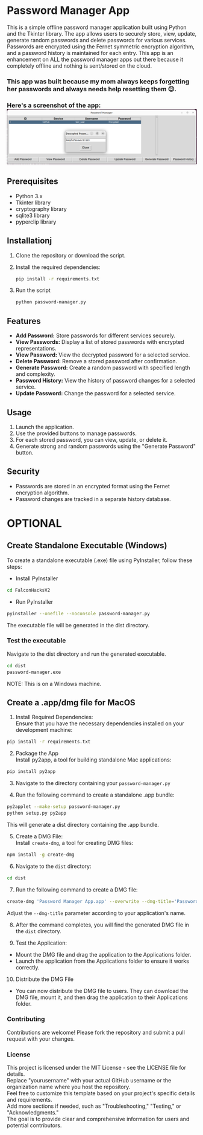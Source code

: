 # Password Manager App

This is a simple offline password manager application built using Python and the Tkinter library. The app allows users to securely store, view, update, generate random passwords and delete passwords for various services. Passwords are encrypted using the Fernet symmetric encryption algorithm, and a password history is maintained for each entry. This app is an enhancement on ALL the password manager apps out there because it completely offline and nothing is sent/stored on the cloud. 
### **This app was built because my mom always keeps forgetting her passwords and always needs help resetting them 😊.**

### Here's a screenshot of the app: <br/>![screenshot](Screenshot.png)

## Prerequisites

- Python 3.x
- Tkinter library
- cryptography library
- sqlite3 library
- pyperclip library

## Installationj

1. Clone the repository or download the script.
2. Install the required dependencies:

   ```bash
   pip install -r requirements.txt
   ```

3. Run the script
    ```bash
    python password-manager.py
    ```
## Features

- **Add Password:** Store passwords for different services securely.
- **View Passwords:** Display a list of stored passwords with encrypted representations.
- **View Password:** View the decrypted password for a selected service.
- **Delete Password:** Remove a stored password after confirmation.
- **Generate Password:** Create a random password with specified length and complexity.
- **Password History:** View the history of password changes for a selected service.
- **Update Password:** Change the password for a selected service.

## Usage
1. Launch the application.
2. Use the provided buttons to manage passwords.
3. For each stored password, you can view, update, or delete it.
4. Generate strong and random passwords using the "Generate Password" button.

## Security
- Passwords are stored in an encrypted format using the Fernet encryption algorithm.
- Password changes are tracked in a separate history database.

# OPTIONAL
## Create Standalone Executable (Windows)
To create a standalone executable (.exe) file using PyInstaller, follow these steps:
- Install PyInstaller
```bash
cd FalconHacksV2
```

- Run PyInstaller
```bash
pyinstaller --onefile --noconsole password-manager.py
```

The executable file will be generated in the dist directory.

### Test the executable
Navigate to the dist directory and run the generated executable.
```bash
cd dist
password-manager.exe
```

NOTE: This is on a Windows machine.

## Create a .app/dmg file for MacOS
1. Install Required Dependencies: <br/>
Ensure that you have the necessary dependencies installed on your development machine:
```bash
pip install -r requirements.txt
```
2. Package the App<br/>
Install py2app, a tool for building standalone Mac applications:
```bash
pip install py2app
```

3. Navigate to the directory containing your `password-manager.py`

4. Run the following command to create a standalone .app bundle:
```bash
py2applet --make-setup password-manager.py
python setup.py py2app
```
This will generate a dist directory containing the .app bundle.

5. Create a DMG File: <br/>
Install `create-dmg`, a tool for creating DMG files:
```bash
npm install -g create-dmg
```

6. Navigate to the `dist` directory:
```bash
cd dist
```

7. Run the following command to create a DMG file:
```bash
create-dmg 'Password Manager App.app' --overwrite --dmg-title='Password Manager App'
```
Adjust the `--dmg-title` parameter according to your application's name.

8. After the command completes, you will find the generated DMG file in the `dist` directory.

9. Test the Application:<br/>
- Mount the DMG file and drag the application to the Applications folder.
- Launch the application from the Applications folder to ensure it works correctly.

10. Distribute the DMG File<br/>
- You can now distribute the DMG file to users. They can download the DMG file, mount it, and then drag the application to their Applications folder.


### Contributing
Contributions are welcome! Please fork the repository and submit a pull request with your changes.

### License
This project is licensed under the MIT License - see the LICENSE file for details.
<br/>
Replace "yourusername" with your actual GitHub username or the organization name where you host the repository.<br>
Feel free to customize this template based on your project's specific details and requirements. <br>
Add more sections if needed, such as "Troubleshooting," "Testing," or "Acknowledgments."<br/>
The goal is to provide clear and comprehensive information for users and potential contributors.
